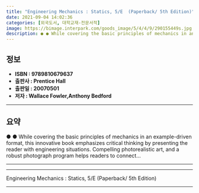```yaml
---
title: "Engineering Mechanics : Statics, 5/E  (Paperback/ 5th Edition)"
date: 2021-09-04 14:02:36
categories: [외국도서, 대학교재-전문서적]
image: https://bimage.interpark.com/goods_image/5/4/4/9/290155449s.jpg
description: ● ● While covering the basic principles of mechanics in an example-driven format, this innovative book emphasizes critical thinking by presenting the reader w
---
```


## **정보**

- **ISBN : 9789810679637**
- **출판사 : Prentice Hall**
- **출판일 : 20070501**
- **저자 : Wallace Fowler,Anthony Bedford**

------



## **요약**

●  ●  While covering the basic principles of mechanics in an example-driven format, this innovative book emphasizes critical thinking by presenting the reader with engineering situations. Compelling photorealistic art, and a robust photograph program helps readers to connect... 

------



------


Engineering Mechanics : Statics, 5/E  (Paperback/ 5th Edition) 

------



